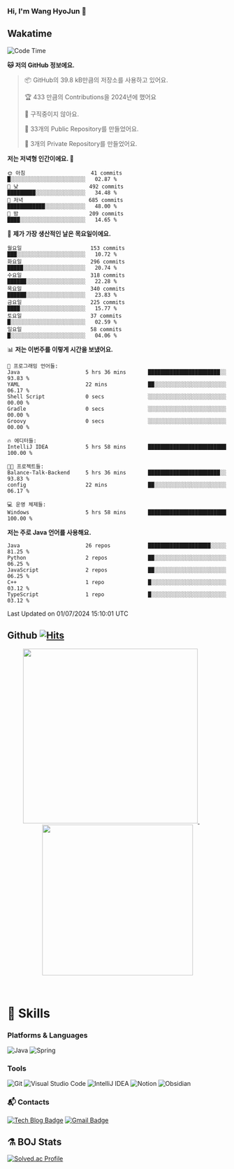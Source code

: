 ### Hi, I'm Wang HyoJun 👋

## Wakatime
<!--START_SECTION:waka-->
![Code Time](http://img.shields.io/badge/Code%20Time-207%20hrs%2040%20mins-blue)

**🐱 저의 GitHub 정보에요.** 

> 📦 GitHub의 39.8 kB만큼의 저장소를 사용하고 있어요. 
 > 
> 🏆 433 만큼의 Contributions을 2024년에 했어요
 > 
> 🚫 구직중이지 않아요.
 > 
> 📜 33개의 Public Repository를 만들었어요. 
 > 
> 🔑 3개의 Private Repository를 만들었어요. 
 > 
**저는 저녁형 인간이에요. 🦉** 

```text
🌞 아침                     41 commits          █░░░░░░░░░░░░░░░░░░░░░░░░   02.87 % 
🌆 낮　                     492 commits         █████████░░░░░░░░░░░░░░░░   34.48 % 
🌃 저녁                     685 commits         ████████████░░░░░░░░░░░░░   48.00 % 
🌙 밤　                     209 commits         ████░░░░░░░░░░░░░░░░░░░░░   14.65 % 
```
📅 **제가 가장 생산적인 날은 목요일이에요.** 

```text
월요일                      153 commits         ███░░░░░░░░░░░░░░░░░░░░░░   10.72 % 
화요일                      296 commits         █████░░░░░░░░░░░░░░░░░░░░   20.74 % 
수요일                      318 commits         ██████░░░░░░░░░░░░░░░░░░░   22.28 % 
목요일                      340 commits         ██████░░░░░░░░░░░░░░░░░░░   23.83 % 
금요일                      225 commits         ████░░░░░░░░░░░░░░░░░░░░░   15.77 % 
토요일                      37 commits          █░░░░░░░░░░░░░░░░░░░░░░░░   02.59 % 
일요일                      58 commits          █░░░░░░░░░░░░░░░░░░░░░░░░   04.06 % 
```


📊 **저는 이번주를 이렇게 시간을 보냈어요.** 

```text
💬 프로그래밍 언어들: 
Java                     5 hrs 36 mins       ███████████████████████░░   93.83 % 
YAML                     22 mins             ██░░░░░░░░░░░░░░░░░░░░░░░   06.17 % 
Shell Script             0 secs              ░░░░░░░░░░░░░░░░░░░░░░░░░   00.00 % 
Gradle                   0 secs              ░░░░░░░░░░░░░░░░░░░░░░░░░   00.00 % 
Groovy                   0 secs              ░░░░░░░░░░░░░░░░░░░░░░░░░   00.00 % 

🔥 에디터들: 
IntelliJ IDEA            5 hrs 58 mins       █████████████████████████   100.00 % 

🐱‍💻 프로젝트들: 
Balance-Talk-Backend     5 hrs 36 mins       ███████████████████████░░   93.83 % 
config                   22 mins             ██░░░░░░░░░░░░░░░░░░░░░░░   06.17 % 

💻 운영 체제들: 
Windows                  5 hrs 58 mins       █████████████████████████   100.00 % 
```

**저는 주로 Java 언어를 사용해요.** 

```text
Java                     26 repos            ████████████████████░░░░░   81.25 % 
Python                   2 repos             ██░░░░░░░░░░░░░░░░░░░░░░░   06.25 % 
JavaScript               2 repos             ██░░░░░░░░░░░░░░░░░░░░░░░   06.25 % 
C++                      1 repo              █░░░░░░░░░░░░░░░░░░░░░░░░   03.12 % 
TypeScript               1 repo              █░░░░░░░░░░░░░░░░░░░░░░░░   03.12 % 
```




 Last Updated on 01/07/2024 15:10:01 UTC
<!--END_SECTION:waka-->

## Github [![Hits](https://hits.seeyoufarm.com/api/count/incr/badge.svg?url=https%3A%2F%2Fgithub.com%2Fgywns0417%2Fhit-counter&count_bg=%239AEB68&title_bg=%23B1D1F7&icon=&icon_color=%23E7E7E7&title=hits&edge_flat=false)](https://hits.seeyoufarm.com)

<p align="center">
  <a href="https://github.com/gywns0417">
    <img src="https://github-readme-stats.vercel.app/api?username=gywns0417&show_icons=true&theme=catppuccin_latte" width="400" style="max-width:100%;" />
  </a>
  &nbsp;
  &nbsp;
  &nbsp;
  &nbsp;
  <a href="https://github.com/gywns0417">
    <img src="https://github-readme-stats.vercel.app/api/top-langs/?username=gywns0417&layout=compact&show_icons=true&show_owner=true&theme=nord" width="345" style="max-width:100%;"/>
  </a>
</p>

<br>

# 💪 Skills
### Platforms & Languages
![Java](https://img.shields.io/badge/Java-007396.svg?&style=for-the-badge&logo=Java&logoColor=white)
![Spring](https://img.shields.io/badge/Spring-6DB33F.svg?&style=for-the-badge&logo=Spring&logoColor=white)

### Tools
![Git](https://img.shields.io/badge/Git-F05032.svg?&style=for-the-badge&logo=Git&logoColor=white)
![Visual Studio Code](https://img.shields.io/badge/Visual%20Studio%20Code-007ACC.svg?&style=for-the-badge&logo=Visual%20Studio%20Code&logoColor=white)
![IntelliJ IDEA](https://img.shields.io/badge/IntelliJ%20IDEA-000000.svg?&style=for-the-badge&logo=IntelliJ%20IDEA&logoColor=white)
![Notion](https://img.shields.io/badge/Notion-000000.svg?&style=for-the-badge&logo=Notion&logoColor=white)
![Obsidian](https://img.shields.io/badge/Obsidian-7C3AED.svg?&style=for-the-badge&logo=Obsidian&logoColor=white)


### :mailbox_with_mail: Contacts
[![Tech Blog Badge](http://img.shields.io/badge/-Tech%20blog-black?style=flat-square&logo=github&link=https://king-dev.tistory.com/)](https://king.tistory.com/)
[![Gmail Badge](https://img.shields.io/badge/Gmail-d14836?style=flat-square&logo=Gmail&logoColor=white&link=mailto:gywns0417@gmail.com)](mailto:gywns0417@gmail.com)

## ⚗️ BOJ Stats

[![Solved.ac Profile](http://mazassumnida.wtf/api/v2/generate_badge?boj=gywns0417)](https://solved.ac/gywns0417/)
